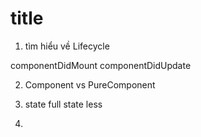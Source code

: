 # title

1. tìm hiểu về Lifecycle

componentDidMount
componentDidUpdate

2. Component vs PureComponent

3. state full state less

4. 